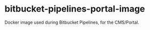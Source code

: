 # bitbucket-pipelines-portal-image
Docker image used during Bitbucket Pipelines, for the CMS/Portal.
